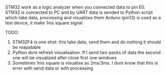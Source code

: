 STM32 work as a logic analyzer when you connected data to pin E0.
STM32 is connected to PC and by UART data is sended to Python script which take data, processing and visualizes them
Arduno (pin13) is used as a test device, it make 1ms square signal

TODO:
1. STM32F4 is one shot: this take data, send them and do nothing it should be reapatable
2. Python dont refresh visualisation. If I send two packs of data the second one will be visualized after close first one windows
3. Sometimes 1ms square is visualise as 2ms/3ms. I dont know that this is error with send data or with processing
